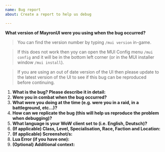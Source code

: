 ```yaml
---
name: Bug report
about: Create a report to help us debug

---
```


**What version of MayronUI were you using when the bug occurred?**

> You can find the version number by typing `/mui version` in-game.

> If this does not work then yoy can open the MUI Config menu `/mui config` 
> and it will be in the bottom left corner (or in the MUI installer window `/mui install`).

> If you are using an out of date version of the UI then please update to 
> the latest version of the UI to see if this bug can be reproduced before continuing.

1. **What is the bug? Please describe it in detail:**
2. **Were you in combat when the bug occurred?**
3. **What were you doing at the time (e.g. were you in a raid, in a battleground, etc...)?**
4. **How can we replicate the bug (this will help us reproduce the problem when debugging)?**
5. **What language is your WoW client set to (i.e. English, Deutsch)?**
6. **(If applicable) Class, Level, Specialisation, Race, Faction and Location:**
7. **(If applicable) Screenshot/s:**
8. **Lua Error (if you have one):**
9. **(Optional) Additional context:**
